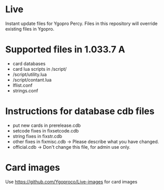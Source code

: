 # Live
Instant update files for Ygopro Percy. Files in this repository will override existing files in Ygopro.

# Supported files in 1.033.7 A
- card databases
- card lua scripts in /script/
- /script/utility.lua
- /script/contant.lua
- lflist.conf
- strings.conf

# Instructions for database cdb files
- put new cards in prerelease.cdb
- setcode fixes in fixsetcode.cdb
- string fixes in fixstr.cdb
- other fixes in fixmisc.cdb -> Please describe what you have changed.
- official.cdb -> Don't change this file, for admin use only.

# Card images
Use https://github.com/Ygoproco/Live-images for card images
